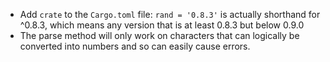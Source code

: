 - Add `crate` to the `Cargo.toml` file: `rand = '0.8.3'` is actually shorthand for ^0.8.3, which means any version that is at least 0.8.3 but below 0.9.0
- The parse method will only work on characters that can logically be converted into numbers and so can easily cause errors.
                    